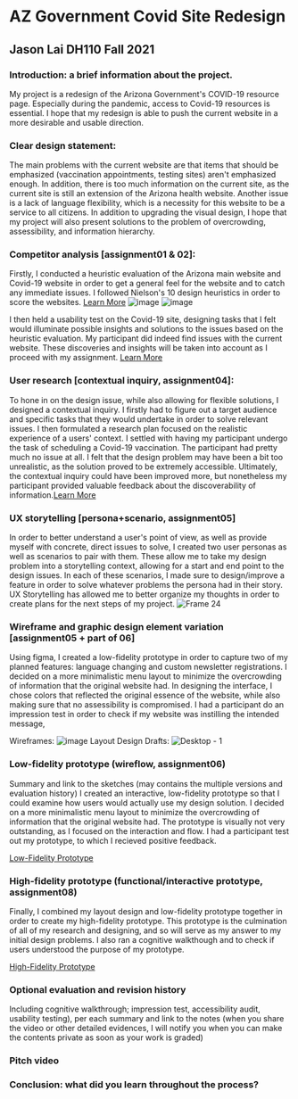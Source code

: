 # AZ Government Covid Site Redesign
## Jason Lai DH110 Fall 2021
### Introduction: a brief information about the project. 
My project is a redesign of the Arizona Government's COVID-19 resource page. Especially during the pandemic, access to Covid-19 resources is essential. I hope that my redesign is able to push the current website in a more desirable and usable direction. 
### Clear design statement: 
The main problems with the current website are that items that should be emphasized (vaccination appointments, testing sites) aren't emphasized enough. In addition, there is too much information on the current site, as the current site is still an extension of the Arizona health website. Another issue is a lack of language flexibility, which is a necessity for this website to be a service to all citizens. In addition to upgrading the visual design, I hope that my project will also present solutions to the problem of overcrowding, assessibility, and information hierarchy.
### Competitor analysis [assignment01 & 02]:
Firstly, I conducted a heuristic evaluation of the Arizona main website and Covid-19 website in order to get a general feel for the website and to catch any immediate issues. I followed Nielson's 10 design heuristics in order to score the websites. [Learn More](https://github.com/jasonlai2/DH110-JasonLai/tree/main/Assignment01)
![image](https://user-images.githubusercontent.com/77956479/143795510-37ebeacf-2d2c-406d-8f94-cf38eeca0a8c.png)
![image](https://user-images.githubusercontent.com/77956479/143795543-1556c53b-08e0-4de8-b7a5-1a79c6dd25c2.png)


I then held a usability test on the Covid-19 site, designing tasks that I felt would illuminate possible insights and solutions to the issues based on the heuristic evaluation. My participant did indeed find issues with the current website. These discoveries and insights will be taken into account as I proceed with my assignment. [Learn More](https://github.com/jasonlai2/DH110-JasonLai/tree/main/Assignment02)

### User research [contextual inquiry, assignment04]:
To hone in on the design issue, while also allowing for flexible solutions, I designed a contextual inquiry. I firstly had to figure out a target audience and specific tasks that they would undertake in order to solve relevant issues. I then formulated a research plan focused on the realistic experience of a users' context. I settled with having my participant undergo the task of scheduling a Covid-19 vaccination. The participant had pretty much no issue at all. I felt that the design problem may have been a bit too unrealistic, as the solution proved to be extremely accessible. Ultimately, the contextual inquiry could have been improved more, but nonetheless my participant provided valuable feedback about the discoverability of information.[Learn More](https://github.com/jasonlai2/DH110-JasonLai/tree/main/Assignment03)
### UX storytelling [persona+scenario, assignment05]
In order to better understand a user's point of view, as well as provide myself with concrete, direct issues to solve, I created two user personas as well as scenarios to pair with them. These allow me to take my design problem into a storytelling context, allowing for a start and end point to the design issues. In each of these scenarios, I made sure to design/improve a feature in order to solve whatever problems the persona had in their story. UX Storytelling has allowed me to better organize my thoughts in order to create plans for the next steps of my project.
![Frame 24](https://user-images.githubusercontent.com/77956479/143799708-12dbd16e-2f84-4769-9eba-8c2b083a565b.png)
### Wireframe and graphic design element variation [assignment05 + part of 06]
Using figma, I created a low-fidelity prototype in order to capture two of my planned features: language changing and custom newsletter registrations. I decided on a more minimalistic menu layout to minimize the overcrowding of information that the original website had. In designing the interface, I chose colors that reflected the original essence of the website, while also making sure that no assessibility is compromised. I had a participant do an impression test in order to check if my website was instilling the intended message,

Wireframes:
![image](https://user-images.githubusercontent.com/77956479/143801586-2b58c17f-f7f8-40bf-aec2-4153ef680ddc.png)
Layout Design Drafts:
![Desktop - 1](https://user-images.githubusercontent.com/77956479/143801704-211f9d5f-9d72-4e88-a86e-88b41e44b7d0.png)


### Low-fidelity prototype (wireflow, assignment06)
Summary and link to the sketches (may contains the multiple versions and evaluation history)
I created an interactive, low-fidelity prototype so that I could examine how users would actually use my design solution. I decided on a more minimalistic menu layout to minimize the overcrowding of information that the original website had. The prototype is visually not very outstanding, as I focused on the interaction and flow. I had a participant test out my prototype, to which I recieved positive feedback. 

[Low-Fidelity Prototype](https://www.figma.com/proto/dcOGRnmyw96Mch36pvtbLV/Low-Fidelity-Prototype?page-id=0%3A1&node-id=2%3A2&viewport=241%2C48%2C0.18&scaling=min-zoom&starting-point-node-id=2%3A2&show-proto-sidebar=1)
### High-fidelity prototype (functional/interactive prototype, assignment08)
Finally, I combined my layout design and low-fidelity prototype together in order to create my high-fidelity prototype. This prototype is the culmination of all of my research and designing, and so will serve as my answer to my initial design problems. I also ran a cognitive walkthough and to check if users understood the purpose of my prototype.

[High-Fidelity Prototype](https://www.figma.com/proto/LKivBOQfif54Gtszy5KIa0/High-Fidelity-AZ?page-id=0%3A1&node-id=2%3A114&viewport=241%2C48%2C0.27&scaling=min-zoom&starting-point-node-id=2%3A114&show-proto-sidebar=1)

### Optional evaluation and revision history 
Including cognitive walkthrough; impression test, accessibility audit, usability testing), per each summary and link to the notes (when you share the video or other detailed evidences, I will notify you when you can make the contents private as soon as your work is graded)
### Pitch video 
### Conclusion: what did you learn throughout the process?
